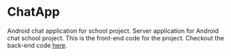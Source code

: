 # ChatApp
Android chat application for school project. Server application for Android chat school project. This is the front-end code for the project. Checkout the back-end code [here](https://github.com/ahlstronomi/ChatAppServer).
